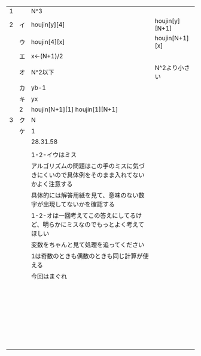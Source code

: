|      |      |                                                              |                 |
| ---- | ---- | ------------------------------------------------------------ | --------------- |
| 1    |      | N^3                                                          |                 |
| 2    | イ   | houjin\[y][4]                                                | houjin\[y][N+1] |
|      | ウ   | houjin\[4][x]                                                | houjin\[N+1][x] |
|      | エ   | x←(N+1)/2                                                    |                 |
|      | オ   | N^2以下                                                      | N^2より小さい   |
|      | カ   | yb-1                                                         |                 |
|      | キ   | yx                                                           |                 |
|      | 2    | houjin\[N+1][1] houjin\[1][N+1]                              |                 |
| 3    | ク   | N                                                            |                 |
|      | ケ   | 1                                                            |                 |
|      |      | 28.31.58                                                     |                 |
|      |      |                                                              |                 |
|      |      | 1-2-イウはミス                                               |                 |
|      |      | アルゴリズムの問題はこの手のミスに気づきにくいので具体例をそのまま入れてないかよく注意する |                 |
|      |      | 具体的には解答用紙を見て、意味のない数字が出現してないかを確認する |                 |
|      |      | 1-2-オは一回考えてこの答えにしてるけど、明らかにミスなのでもっとよく考えてほしい |                 |
|      |      | 変数をちゃんと見て処理を追ってください                       |                 |
|      |      | 1は奇数のときも偶数のときも同じ計算が使える                  |                 |
|      |      | 今回はまぐれ                                                 |                 |
|      |      |                                                              |                 |
|      |      |                                                              |                 |
|      |      |                                                              |                 |
|      |      |                                                              |                 |
|      |      |                                                              |                 |
|      |      |                                                              |                 |
|      |      |                                                              |                 |
|      |      |                                                              |                 |
|      |      |                                                              |                 |
|      |      |                                                              |                 |
|      |      |                                                              |                 |
|      |      |                                                              |                 |
|      |      |                                                              |                 |
|      |      |                                                              |                 |
|      |      |                                                              |                 |
|      |      |                                                              |                 |
|      |      |                                                              |                 |
|      |      |                                                              |                 |
|      |      |                                                              |                 |
|      |      |                                                              |                 |
|      |      |                                                              |                 |
|      |      |                                                              |                 |
|      |      |                                                              |                 |
|      |      |                                                              |                 |
|      |      |                                                              |                 |
|      |      |                                                              |                 |
|      |      |                                                              |                 |
|      |      |                                                              |                 |
|      |      |                                                              |                 |
|      |      |                                                              |                 |

